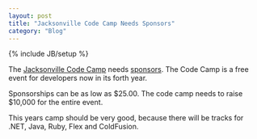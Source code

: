 ```yaml
---
layout: post
title: "Jacksonville Code Camp Needs Sponsors"
category: "Blog"
---
```

{% include JB/setup %}

The [Jacksonville Code Camp](http://www.jaxcodecamp.com) needs [sponsors](http://www.jaxcodecamp.com/Sponsors.aspx). The Code Camp is a free event for developers now in its forth year.

Sponsorships can be as low as $25.00\. The code camp needs to raise $10,000 for the entire event. 

This years camp should be very good, because there will be tracks for .NET, Java, Ruby, Flex and ColdFusion.